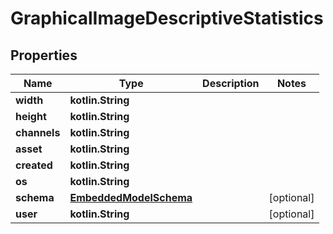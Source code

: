 
# GraphicalImageDescriptiveStatistics

## Properties
Name | Type | Description | Notes
------------ | ------------- | ------------- | -------------
**width** | **kotlin.String** |  | 
**height** | **kotlin.String** |  | 
**channels** | **kotlin.String** |  | 
**asset** | **kotlin.String** |  | 
**created** | **kotlin.String** |  | 
**os** | **kotlin.String** |  | 
**schema** | [**EmbeddedModelSchema**](EmbeddedModelSchema.md) |  |  [optional]
**user** | **kotlin.String** |  |  [optional]



